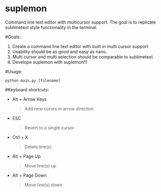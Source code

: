suplemon
========

Command line text editor with multicursor support. The goal is to replicate sublimetext style functionality in the terminal.

#Goals:
1. Create a command line text editor with built in multi cursor support
2. Usability should be as good and easy as nano.
3. Multi cursor and multi selection should be comparable to sublimetext.
4. Develope suplemon with suplemon!!!

#Usage:

    python main.py [filename]

#Keyboard shortcuts:
 * Alt + Arrow Keys
   > Add new curors in arrow direction
 
 * ESC
   > Revert to a single cursor
   
 * Ctrl + X
   > Delete line(s)
 
 * Alt + Page Up
   > Move line(s) up
 
 * Alt + Page Down
   > Move line(s) down